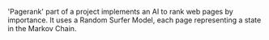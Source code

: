 'Pagerank' part of a project implements an AI to rank web pages by importance. It uses a Random Surfer Model, each page representing a state in the Markov Chain.
